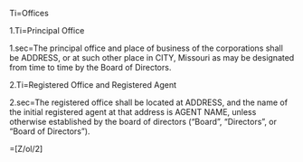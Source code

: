 Ti=Offices

1.Ti=Principal Office

1.sec=The principal office and place of business of the corporations shall be ADDRESS, or at such other place in CITY, Missouri as may be designated from time to time by the Board of Directors.

2.Ti=Registered Office and Registered Agent

2.sec=The registered office shall be located at ADDRESS, and the name of the initial registered agent at that address is AGENT NAME, unless otherwise established by the board of directors (“Board”, “Directors”, or “Board of Directors”). 

=[Z/ol/2]